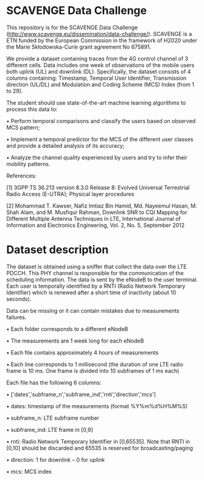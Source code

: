# SCAVENGE Data Challenge
This repository is for the SCAVENGE Data Challenge (http://www.scavenge.eu/dissemination/data-challenge/). SCAVENGE is a ETN funded by the European Commission in the framework of H2020  under the Marie Skłodowska-Curie grant agreement No 675891.

We provide a dataset containing traces from the 4G control channel of 3 different cells. Data includes one week of observations of the mobile users both uplink (UL) and downlink (DL). Specifically, the dataset consists of 4 columns containing: Timestamp, Temporal User Identifier, Transmission direction (UL/DL) and Modulation and Coding Scheme (MCS) Index (from 1 to 29).

The student should use state-of-the-art machine learning algorithms to process this data to:

•	Perform temporal comparisons and classify the users based on observed MCS pattern;

•	Implement a temporal predictor for the MCS of the different user classes and provide a detailed analysis of its accuracy;

•	Analyze the channel quality experienced by users and try to infer their mobility patterns.

References:

[1] 3GPP TS 36.213 version 8.3.0 Release 8: Evolved Universal Terrestrial Radio Access (E-UTRA); Physical layer procedures

[2] Mohammad T. Kawser, Nafiz Imtiaz Bin Hamid, Md. Nayeemul Hasan, M. Shah Alam, and M. Musfiqur Rahman, Downlink SNR to CQI Mapping for Different Multiple Antenna Techniques in LTE, International Journal of Information and Electronics Engineering, Vol. 2, No. 5, September 2012


# Dataset description
The dataset is obtained using a sniffer that collect the data over the LTE PDCCH. This PHY channel is responsible for the communication of the scheduling information. The data is sent by the eNodeB to the user terminal. Each user is temporally identified by a RNTI (Radio Network Temporary Identifier) which is renewed after a short time of inactivity (about 10 seconds).

Data can be missing or it can contain mistakes due to measurements failures. 

•	Each folder corresponds to a different eNodeB

•	The measurements are 1 week long for each eNodeB

•	Each file contains approximately 4 hours of measurements

•	Each line corresponds to 1 millisecond (the duration of one LTE radio frame is 10 ms. One frame is divided into 10 subframes of 1 ms each)

Each file has the following 6 columns:

• ['dates','subframe_n','subframe_ind','rnti','direction','mcs']

•	dates:  timestamp of the measurements (format %Y%m%d%H%M%S)

•	subframe_n: LTE subframe number

•	subframe_ind: LTE frame in [0,9]

•	rnti: Radio Network Temporary Identifier in [0,65535]. Note that RNTI in [0,10] should be discarded and 65535 is reserved for broadcasting/paging

•	direction: 1 for downlink – 0 for uplink

•	mcs: MCS index



